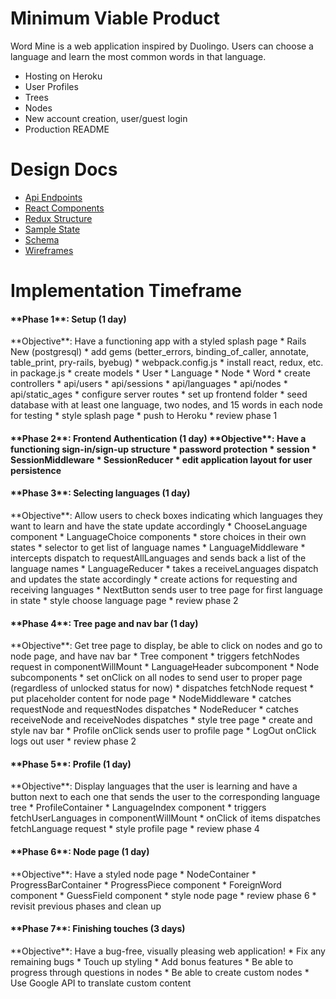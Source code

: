 # Minimum Viable Product
  Word Mine is a web application inspired by Duolingo. Users can choose a language and learn the most common words in that language.

  * Hosting on Heroku
  * User Profiles
  * Trees
  * Nodes
  * New account creation, user/guest login
  * Production README

# Design Docs
  * [Api Endpoints](api_endpoints.md)
  * [React Components](component_hierarchy.md)
  * [Redux Structure](redux_structure.md)
  * [Sample State](sample_state.md)
  * [Schema](schema.md)
  * [Wireframes](wireframes/)

# Implementation Timeframe
<h4> **Phase 1**: Setup (1 day) </h4>
  **Objective**: Have a functioning app with a styled splash page
  * Rails New (postgresql)
  * add gems (better_errors, binding_of_caller, annotate, table_print, pry-rails, byebug)
  * webpack.config.js
  * install react, redux, etc. in package.js
  * create models
    * User
    * Language
    * Node
    * Word
  * create controllers
    * api/users
    * api/sessions
    * api/languages
    * api/nodes
    * api/static_ages
  * configure server routes
  * set up frontend folder
  * seed database with at least one language, two nodes, and 15 words in each node for testing
  * style splash page
  * push to Heroku
  * review phase 1

<h4> **Phase 2**: Frontend Authentication (1 day) </4>
  **Objective**: Have a functioning sign-in/sign-up structure
  * password protection
  * session
    * SessionMiddleware
    * SessionReducer
  * edit application layout for user persistence

<h4> **Phase 3**: Selecting languages (1 day) </h4>
  **Objective**: Allow users to check boxes indicating which languages they want to learn and have the state update accordingly
  * ChooseLanguage component
    * LanguageChoice components
      * store choices in their own states
  * selector to get list of language names
  * LanguageMiddleware
    * intercepts dispatch to requestAllLanguages and sends back a list of the language names
  * LanguageReducer
    * takes a receiveLanguages dispatch and updates the state accordingly
  * create actions for requesting and receiving languages
  * NextButton sends user to tree page for first language in state
  * style choose language page
  * review phase 2

<h4> **Phase 4**: Tree page and nav bar (1 day) </h4>
  **Objective**: Get tree page to display, be able to click on nodes and go to node page, and have nav bar
  * Tree component
    * triggers fetchNodes request in componentWillMount
  * LanguageHeader subcomponent
  * Node subcomponents
  * set onClick on all nodes to send user to proper page (regardless of unlocked status for now)
    * dispatches fetchNode request
    * put placeholder content for node page
  * NodeMiddleware
    * catches requestNode and requestNodes dispatches
  * NodeReducer
    * catches receiveNode and receiveNodes dispatches
  * style tree page
  * create and style nav bar
    * Profile onClick sends user to profile page
    * LogOut onClick logs out user
  * review phase 2

<h4> **Phase 5**: Profile (1 day) </h4>
  **Objective**: Display languages that the user is learning and have a button next to each one that sends the user to the corresponding language tree
  * ProfileContainer
    * LanguageIndex component
      * triggers fetchUserLanguages in componentWillMount
      * onClick of items dispatches fetchLanguage request
  * style profile page
  * review phase 4

<h4> **Phase 6**: Node page (1 day) </h4>
  **Objective**: Have a styled node page
  * NodeContainer
    * ProgressBarContainer
      * ProgressPiece component
    * ForeignWord component
    * GuessField component
  * style node page
  * review phase 6
  * revisit previous phases and clean up

<h4> **Phase 7**: Finishing touches (3 days) </h4>
  **Objective**: Have a bug-free, visually pleasing web application!
  * Fix any remaining bugs
  * Touch up styling
  * Add bonus features
    * Be able to progress through questions in nodes
    * Be able to create custom nodes
    * Use Google API to translate custom content

